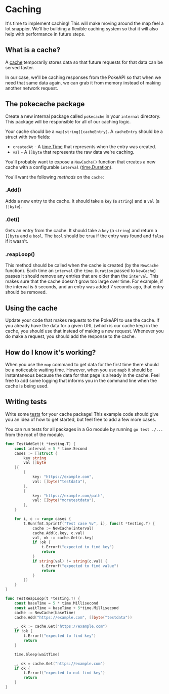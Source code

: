 # Caching

It's time to implement caching! This will make moving around the map feel a lot snappier. We'll be building a flexible caching system so that it will also help with performance in future steps.

## What is a cache?

A [cache](https://en.wikipedia.org/wiki/Cache_(computing)) temporarily stores data so that future requests for that data can be served faster.

In our case, we'll be caching responses from the PokeAPI so that when we need that same data again, we can grab it from memory instead of making another network request.

## The pokecache package

Create a new internal package called `pokecache` in your `internal` directory. This package will be responsible for all of our caching logic.

Your cache should be a `map[string][cacheEntry]`. A `cacheEntry` should be a struct with two fields:

* `createdAt` - A [time.Time](https://pkg.go.dev/time#Time) that represents when the entry was created.
* `val` - A `[]byte` that represents the raw data we're caching.

You'll probably want to expose a `NewCache()` function that creates a new cache with a configurable `interval` ([time.Duration](https://pkg.go.dev/time#Duration)).

You'll want the following *methods* on the `cache`:

### .Add()

Adds a new entry to the cache. It should take a `key` (a `string`) and a `val` (a `[]byte`).

### .Get()

Gets an entry from the cache. It should take a `key` (a `string`) and return a `[]byte` and a `bool`. The `bool` should be `true` if the entry was found and `false` if it wasn't.

### .reapLoop()

This method should be called when the cache is created (by the `NewCache` function). Each time an `interval` (the `time.Duration` passed to `NewCache`) passes it should remove any entries that are older than the `interval`. This makes sure that the cache doesn't grow too large over time. For example, if the interval is 5 seconds, and an entry was added 7 seconds ago, that entry should be removed.

## Using the cache

Update your code that makes requests to the PokeAPI to use the cache. If you already have the data for a given URL (which is our cache key) in the cache, you should use that instead of making a new request.
Whenever you do make a request, you should add the response to the cache.

## How do I know it's working?

When you use the `map` command to get data for the first time there should be a noticeable waiting time. However, when you use `mapb` it should be instantaneous because the data for that page is already in the cache. Feel free to add some logging that informs you in the command line when the cache is being used.

## Writing tests

Write some [tests](https://go.dev/doc/tutorial/add-a-test) for your cache package! This example code should give you an idea of how to get started, but feel free to add a few more cases.

You can run tests for all packages in a Go module by running `go test ./...` from the root of the module.

```go
func TestAddGet(t *testing.T) {
	const interval = 5 * time.Second
	cases := []struct {
		key string
		val []byte
	}{
		{
			key: "https://example.com",
			val: []byte("testdata"),
		},
		{
			key: "https://example.com/path",
			val: []byte("moretestdata"),
		},
	}

	for i, c := range cases {
		t.Run(fmt.Sprintf("Test case %v", i), func(t *testing.T) {
			cache := NewCache(interval)
			cache.Add(c.key, c.val)
			val, ok := cache.Get(c.key)
			if !ok {
				t.Errorf("expected to find key")
				return
			}
			if string(val) != string(c.val) {
				t.Errorf("expected to find value")
				return
			}
		})
	}
}

func TestReapLoop(t *testing.T) {
	const baseTime = 5 * time.Millisecond
	const waitTime = baseTime + 5*time.Millisecond
	cache := NewCache(baseTime)
	cache.Add("https://example.com", []byte("testdata"))

	_, ok := cache.Get("https://example.com")
	if !ok {
		t.Errorf("expected to find key")
		return
	}

	time.Sleep(waitTime)

	_, ok = cache.Get("https://example.com")
	if ok {
		t.Errorf("expected to not find key")
		return
	}
}
```
